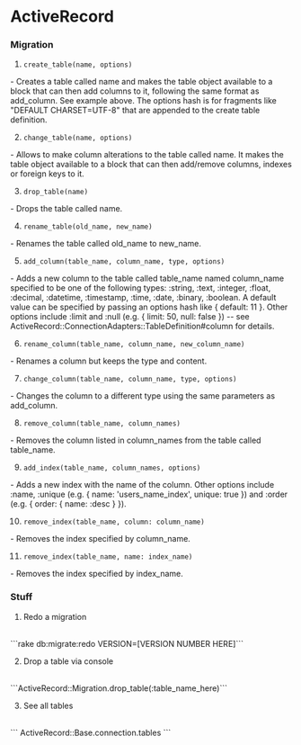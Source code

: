 # ActiveRecord
 
### Migration
1. ```create_table(name, options)```
<p> - Creates a table called name and makes the table object available to a block that can then add columns to it, following the same format as add_column. See example above. The options hash is for fragments like "DEFAULT CHARSET=UTF-8" that are appended to the create table definition. </p>

2. ```change_table(name, options)```
<p> - Allows to make column alterations to the table called name. It makes the table object available to a block that can then add/remove columns, indexes or foreign keys to it.</p>
 
3. ``` drop_table(name) ```
<p> - Drops the table called name. </p>
 
4. ```rename_table(old_name, new_name)```
<p> - Renames the table called old_name to new_name. </p>
 
5. ```add_column(table_name, column_name, type, options)```
<p> - Adds a new column to the table called table_name named column_name specified to be one of the following types: :string, :text, :integer, :float, :decimal, :datetime, :timestamp, :time, :date, :binary, :boolean. A default value can be specified by passing an options hash like { default: 11 }. Other options include :limit and :null (e.g. { limit: 50, null: false }) -- see ActiveRecord::ConnectionAdapters::TableDefinition#column for details. </p>
 
6. ```rename_column(table_name, column_name, new_column_name)```
<p> - Renames a column but keeps the type and content. </p>
 
7. ```change_column(table_name, column_name, type, options)```
<p> - Changes the column to a different type using the same parameters as add_column. </p>
 
8. ```remove_column(table_name, column_names)```
<p> - Removes the column listed in column_names from the table called table_name. </p>
 
9. ```add_index(table_name, column_names, options)```
<p> - Adds a new index with the name of the column. Other options include :name, :unique (e.g. { name: 'users_name_index', unique: true }) and :order (e.g. { order: { name: :desc } }). </p>
 
10. ```remove_index(table_name, column: column_name)```
<p> - Removes the index specified by column_name. </p>
 
11. ```remove_index(table_name, name: index_name)```
<p> - Removes the index specified by index_name. </p>

### Stuff

1. Redo a migration
<br/>
  ```rake db:migrate:redo VERSION=[VERSION NUMBER HERE]```

2. Drop a table via console
<br/>
 ```ActiveRecord::Migration.drop_table(:table_name_here)```

3. See all tables
<br/>
``` ActiveRecord::Base.connection.tables ```


